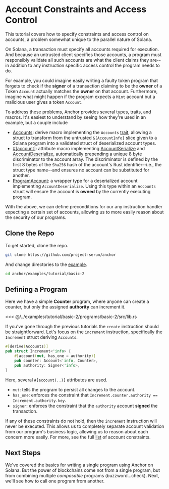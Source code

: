# Account Constraints and Access Control

This tutorial covers how to specify constraints and access control on accounts, a problem
somewhat unique to the parallel nature of Solana.

On Solana, a transaction must specify all accounts required for execution. And because an untrusted client specifies those accounts, a program must responsibly validate all such accounts are what the client claims they are--in addition to any instruction specific access control the program needs to do.

For example, you could imagine easily writing a faulty token program that forgets to check if the **signer** of a transaction claiming to be the **owner** of a Token `Account` actually matches the **owner** on that account. Furthermore, imagine what might happen if the program expects a `Mint` account but a malicious user gives a token `Account`.

To address these problems, Anchor provides several types, traits, and macros. It's easiest to understand by seeing how they're used in an example, but a couple include

- [Accounts](https://docs.rs/anchor-lang/latest/anchor_lang/derive.Accounts.html): derive macro implementing the `Accounts` [trait](https://docs.rs/anchor-lang/latest/anchor_lang/trait.Accounts.html), allowing a struct to transform
  from the untrusted `&[AccountInfo]` slice given to a Solana program into a validated struct
  of deserialized account types.
- [#[account]](https://docs.rs/anchor-lang/latest/anchor_lang/attr.account.html): attribute macro implementing [AccountSerialize](https://docs.rs/anchor-lang/latest/anchor_lang/trait.AccountSerialize.html) and [AccountDeserialize](https://docs.rs/anchor-lang/latest/anchor_lang/trait.AnchorDeserialize.html), automatically prepending a unique 8 byte discriminator to the account array. The discriminator is defined by the first 8 bytes of the `Sha256` hash of the account's Rust identifier--i.e., the struct type name--and ensures no account can be substituted for another.
- [ProgramAccount](https://docs.rs/anchor-lang/latest/anchor_lang/struct.ProgramAccount.html): a wrapper type for a deserialized account implementing `AccountDeserialize`. Using this type within an `Accounts` struct will ensure the account is **owned** by the currently executing program.

With the above, we can define preconditions for our any instruction handler expecting a certain set of
accounts, allowing us to more easily reason about the security of our programs.

## Clone the Repo

To get started, clone the repo.

```bash
git clone https://github.com/project-serum/anchor
```

And change directories to the [example](https://github.com/project-serum/anchor/tree/master/examples/tutorial/basic-2).

```bash
cd anchor/examples/tutorial/basic-2
```

## Defining a Program

Here we have a simple **Counter** program, where anyone can create a counter, but only the assigned
**authority** can increment it.

<<< @/../examples/tutorial/basic-2/programs/basic-2/src/lib.rs

If you've gone through the previous tutorials the `create` instruction should be straightforward.
Let's focus on the `increment` instruction, specifically the `Increment` struct deriving
`Accounts`.

```rust
#[derive(Accounts)]
pub struct Increment<'info> {
    #[account(mut, has_one = authority)]
    pub counter: Account<'info, Counter>,
    pub authority: Signer<'info>,
}
```

Here, several `#[account(..)]` attributes are used.

- `mut`: tells the program to persist all changes to the account.
- `has_one`: enforces the constraint that `Increment.counter.authority == Increment.authority.key`.
- `signer`: enforces the constraint that the `authority` account **signed** the transaction.

If any of these constraints do not hold, then the `increment` instruction will never be executed.
This allows us to completely separate account validation from our program's business logic, allowing us
to reason about each concern more easily. For more, see the full [list](https://docs.rs/anchor-lang/latest/anchor_lang/derive.Accounts.html) of account constraints.

## Next Steps

We've covered the basics for writing a single program using Anchor on Solana. But the power of
blockchains come not from a single program, but from combining multiple _composable_ programs
(buzzword...check). Next, we'll see how to call one program from another.
